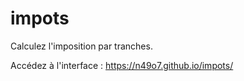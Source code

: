# impots
Calculez l'imposition par tranches.

Accédez à l'interface : https://n49o7.github.io/impots/
